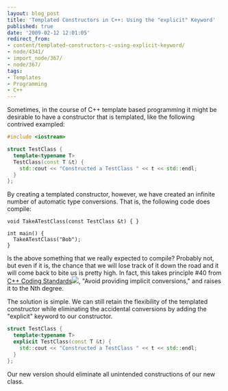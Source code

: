 ```yaml
---
layout: blog_post
title: 'Templated Constructors in C++: Using the "explicit" Keyword'
published: true
date: '2009-02-12 12:01:05'
redirect_from:
- content/templated-constructors-c-using-explicit-keyword/
- node/4341/
- import_node/367/
- node/367/
tags:
- Templates
- Programming
- C++
---
```


Sometimes, in the course of C++ template based programming it might be desirable to have a constructor that is templated, like the following contrived exampled: 

```cpp
#include <iostream>  

struct TestClass {   
  template<typename T>
  TestClass(const T &t) {       
    std::cout << "Constructed a TestClass " << t << std::endl;     
  } 
};
```

By creating a templated constructor, however, we have created an infinite number of automatic type conversions. That is, the following code does compile: 

```
void TakeATestClass(const TestClass &t) { }  

int main() {   
  TakeATestClass("Bob"); 
}
```


Is the above something that we really expected to compile? Probably not, but even if it is, the chance that we will lose track of it down the road and it will come back to bite us is pretty high. In fact, this takes principle \#40 from [C++ Coding Standards](http://www.amazon.com/gp/product/0321113586?ie=UTF8&tag=emptycrate-20&linkCode=as2&camp=1789&creative=390957&creativeASIN=0321113586)![](http://www.assoc-amazon.com/e/ir?t=emptycrate-20&l=as2&o=1&a=0321113586), "Avoid providing implicit conversions," and raises it to the Nth degree. 

The solution is simple. We can still retain the flexibility of the templated constructor while eliminating the accidental conversions by adding the "explicit" keyword to our constructor. 

```cpp
struct TestClass {   
  template<typename T>     
  explicit TestClass(const T &t) {       
    std::cout << "Constructed a TestClass " << t << std::endl;     
  } 
};
```

Our new version should eliminate all unintended constructions of our new class.

